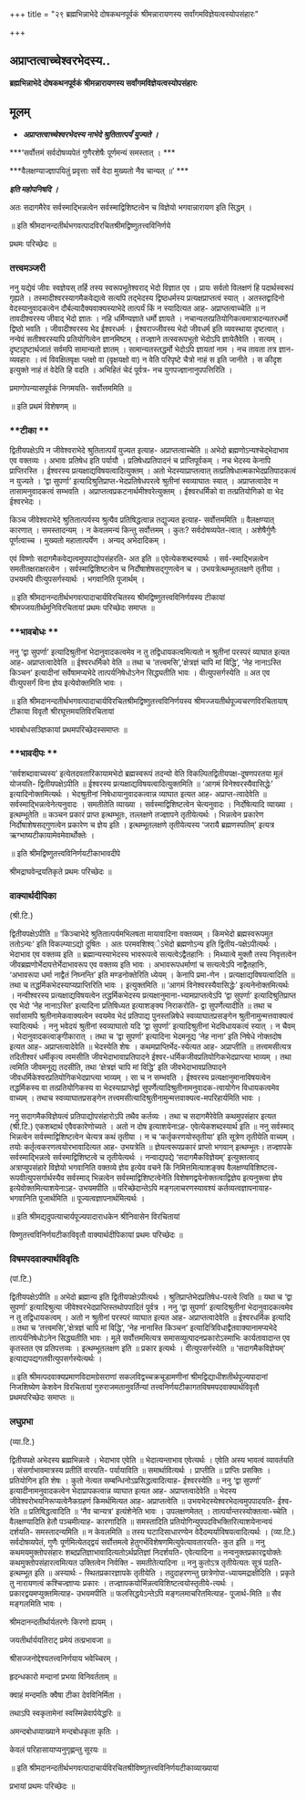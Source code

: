 +++
title = "२९ ब्रह्मभिन्नाभेदे दोषकथनपूर्वकं श्रीमन्नारायणस्य सर्वांगमविज्ञेयत्वस्योपसंहारः"

+++


## अप्राप्तत्वाच्चेश्वरभेदस्य..

**ब्रह्मभिन्नाभेदे दोषकथनपूर्वकं श्रीमन्नारायणस्य सर्वांगमविज्ञेयत्वस्योपसंहारः**

## **मूलम्**

- ***अप्राप्तत्वाच्चेश्वरभेदस्य नाभेदे श्रुतितात्पर्यं युज्यते ।***

***‘सर्वोत्तमं सर्वदोषव्यपेतं गुणैरशेषैः पूर्णमन्यं समस्तात् । ***

***वैलक्षण्याज्ज्ञापयितुं प्रवृत्ताः सर्वे वेदा मुख्यतो नैव चान्यत् ॥’ ***

***इति महोपनिषदि ।***

अतः सदागमैरेव सर्वस्माद्भिन्नत्वेन सर्वस्माद्विशिष्टत्वेन च विज्ञेयो भगवान्नारायण इति सिद्धम् ।

॥ इति श्रीमदानन्दतीर्थभगवत्पादविरचितश्रीमद्विष्णुतत्त्वविनिर्णये

प्रथमः परिच्छेदः ॥

### **तत्त्वमञ्जरी**

ननु यद्येवं जीवः स्वज्ञेयस् तर्हि तस्य स्वरूपभूतेश्वराद् भेदो विज्ञात एव । प्रायः सर्वतो विलक्षणं हि पदार्थस्वरूपं गृह्यते । तस्मादीश्वरस्यागमैकवेद्यत्वे सत्यपि तद्भेदस्य द्विष्ठधर्मस्य प्रत्यक्षप्राप्तत्वं स्यात् । अतस्तद्वादिनो वेदस्यानुवादकत्वेन दौर्बल्यादैक्यवाक्यस्याभेदे तात्पर्यं किं न स्यादित्यत आह- अप्राप्तत्वाच्चेति ॥ न तावदीश्वरस्य जीवाद् भेदो ज्ञातः । नहि धर्मिण्यज्ञाते धर्मो ज्ञायते । नचान्यतरप्रतियोगिकत्वमात्रादन्यतरधर्मो द्विष्ठो भवति । जीवादीश्वरस्य भेद ईश्वरधर्मः । ईश्वराज्जीवस्य भेदो जीवधर्म इति व्यवस्थाया दृष्टत्वात् । नन्वेवं सतीश्वरस्यापि प्रतियोगित्वेन ज्ञानमिष्टम् । तज्ज्ञाने तत्स्वरूपभूतो भेदोऽपि ज्ञायेतैवेति । सत्यम् । दृष्टादृष्टार्थजातं सर्वमपि सामान्यतो ज्ञातम् । सामान्यतस्तद्धर्मो भेदोऽपि ज्ञायतां नाम । नच तावता तत्र ज्ञान-व्यवहारः । त्वं विवक्षितवृक्षः प्लक्षो वा (वृक्षयक्षो वा) न वेति परिपृष्टे चैत्रो नाहं स इति जानीते । स कीदृश इत्युक्ते नाहं तं वेदेति हि वदति । अभिहितं चेदं पूर्वत्र- नच युगपज्ज्ञानानुपपत्तिरिति ।

प्रमाणोपन्यासपूर्वकं निगमयति- सर्वोत्तममिति ॥

॥ इति प्रथमं विशेषणम् ॥

### **टीका **

द्वितीयपक्षेऽपि न जीवेश्वराभेदे श्रुतितात्पर्यं युज्यत इत्याह- अप्राप्तत्वाच्चेति ॥ अभेदो ब्रह्मणोऽन्यश्चेद्भेदाभाव एव वक्तव्यः । अभावः प्रतिषेध इति पर्यायौ । प्रतिषेधप्रतिपादनं च प्राप्तिपूर्वकम् । नच भेदस्य केनापि प्राप्तिरस्ति । ईश्वरस्य प्रत्यक्षाद्यविषयत्वादित्युक्तम् । अतो भेदस्याप्राप्तत्वात् तत्प्रतिषेधात्मकाभेदप्रतिपादकत्वं न युज्यते । ‘द्वा सुपर्णा’ इत्यादिश्रुतिप्राप्त-भेदप्रतिषेधपरत्वे श्रुतीनां स्वव्याघातः स्यात् । अप्राप्तत्वादेव न तासामनुवादकत्वं सम्भवति । अप्राप्तत्वप्रकटनार्थमीश्वरेत्युक्तम् । ईश्वरधर्मिको वा तत्प्रतियोगिको वा भेद ईश्वरभेदः ।

किञ्च जीवेश्वराभेदे श्रुतितात्पर्यस्य श्रुत्यैव प्रतिषिद्धत्वान्न तद्युज्यत इत्याह- सर्वोत्तममिति ॥ वैलक्षण्यात् कारणात् । समस्तादन्यम् । न केवलमन्यं किन्तु सर्वोत्तमम् । कुतः? सर्वदोषव्यपेत-त्वात् । अशेषैर्गुणैः पूर्णत्वाच्च । मुख्यतो महातात्पर्येण । अन्यद् अभेदादिकम् ।

एवं विष्णोः सदागमैकवेद्यत्वमुपपाद्योपसंहरति- अत इति ॥ एवेत्येकशब्दस्यार्थः । सर्व-स्माद्भिन्नत्वेन समतीतक्षराक्षरत्वेन । सर्वस्माद्विशिष्टत्वेन च निर्दोषाशेषसद्गुणत्वेन च । उभयत्रेत्थम्भूतलक्षणे तृतीया । उभयमपि वीत्युपसर्गस्यार्थः । भगवानिति पूजार्थम् ।

॥ इति श्रीमदानन्दतीर्थभगवत्पादाचार्यविरचितस्य श्रीमद्विष्णुतत्त्वविनिर्णयस्य टीकायां श्रीमज्जयतीर्थमुनिविरचितायां प्रथमः परिच्छेदः समाप्तः ॥

### **भावबोधः **

ननु ‘द्वा सुपर्णा’ इत्यादिश्रुतीनां भेदानुवादकत्वमेव न तु तद्विधायकत्वमित्यतो न श्रुतीनां परस्परं व्याघात इत्यत आह- अप्राप्तत्वादेवेति ॥ ईश्वरधर्मिको वेति ॥ तथा च ‘तत्त्वमसि’,‘क्षेत्रज्ञं चापि मां विद्धि’, ‘नेह नानाऽस्ति किञ्चन’ इत्यादीनां सर्वेषामप्यभेदे तात्पर्यनिषेधोऽनेन सिद्ध्यतीति भावः । वीत्युपसर्गस्येति ॥ अत एव वीत्युपसर्गं विना ज्ञेय इत्येवोक्तमिति भावः ।

॥ इति श्रीमदानन्दतीर्थभगवत्पादाचार्यविरचितश्रीमद्विष्णुतत्त्वविनिर्णयस्य
श्रीमज्जयतीर्थपूज्यचरणविरचितायाष् टीकाया विवृतौ श्रीरघूत्तमयतिविरचितायां

भावबोधसञ्ज्ञिकायां प्रथमपरिच्छेदस्समाप्तः ॥

### **भावदीपः **

‘सर्वशब्दावाच्यस्य’ इत्येतदवतारिकायामभेदो ब्रह्मस्वरूपं तदन्यो वेति विकल्पितद्वितीयपक्ष-दूषणपरतया मूलं योजयति- द्वितीयपक्षेऽपीति ॥ ईश्वरस्य प्रत्यक्षाद्यविषयत्वादित्युक्तमिति ॥ ‘आगमं विनेश्वरस्यैवासिद्धेः’ इत्यादिनोक्तमित्यर्थः । भेदश्रुतीनां निषेधायानुवादकत्वान्न व्याघात इत्यत आह- अप्राप्त-त्वादेवेति ॥ सर्वस्माद्भिन्नत्वेनेत्यनुवादः । समतीतेति व्याख्या । सर्वस्माद्विशिष्टत्वेन चेत्यनुवादः । निर्दोषेत्यादि व्याख्या । इत्थम्भूतेति ॥ कञ्चन प्रकारं प्राप्त इत्थम्भूतः, तल्लक्षणे तज्ज्ञापने तृतीयेत्यर्थः । भिन्नत्वेन प्रकारेण निर्दोषाशेषसद्गुणत्वेन प्रकारेण च ज्ञेय इति । इत्थम्भूतलक्षणे तृतीयेत्यस्य ‘जरायै ब्रह्मणस्पतिम्’ इत्यत्र ऋग्भाष्यटीकायामेवमेवार्थोक्तेः ।

॥ इति श्रीमद्विष्णुतत्त्वविनिर्णयटीकाभावदीपे

श्रीमद्राघवेन्द्रयतिकृते प्रथमः परिच्छेदः ॥

### **वाक्यार्थदीपिका**

(श्री.टि.)

द्वितीयपक्षेऽपीति ॥ ‘किञ्चाभेदे श्रुतितात्पर्यमभिलषता मायावादिना वक्तव्यम् । किमभेदो ब्रह्मस्वरूपमुत ततोऽन्यः’ इति विकल्प्याऽद्यो दूषितः । अतः परमवशिश्व्ेऽभेदो ब्रह्मणोऽन्य इति द्वितीय-पक्षेऽपीत्यर्थः । भेदाभाव एव वक्तव्य इति ॥ ब्रह्मान्यस्याभेदस्य भावरूपत्वे सत्यत्वेऽद्वैतहानिः । मिथ्यात्वे मुक्तौ तस्य निवृत्तत्वेन जीवब्रह्मणोर्भेदापत्तेर्भेदाभावरूप एव वक्तव्य इति भावः । अभावरूपधर्माणां च सत्यत्वेऽपि नाद्वैतहानिः, ‘अभावरूपा धर्मा नाद्वैतं निघ्नन्ति’ इति मण्डनोक्तेरिति ध्येयम् । केनापि प्रमा-णेन । प्रत्यक्षाद्यविषयत्वादिति ॥ तथा च तद्धर्मिकभेदस्याप्यप्राप्तिरिति भावः । इत्युक्तमिति ॥ ‘आगमं विनेश्वरस्यैवासिद्धेः’ इत्यनेनोक्तमित्यर्थः । नन्वीश्वरस्य प्रत्यक्षाद्यविषयत्वेन तद्धर्मिकभेदस्य प्रत्यक्षानुमाना-भ्यामप्राप्तत्वेऽपि ‘द्वा सुपर्णा’ इत्यादिश्रुतिप्राप्त एव भेदो ‘नेह नानाऽस्ति’ इत्यादिना प्रतिषिध्यत इत्याशङ्क्य निराकरोति- द्वा सुपर्णेत्यादीति ॥ तथा च सर्वासामपि श्रुतीनामेकवाक्यत्वेन स्वयमेव भेदं प्रतिपाद्य पुनस्तन्निषेधे स्वव्याघातप्रसङ्गेन श्रुतीनामुन्मत्तवाक्यत्वं स्यादित्यर्थः । ननु भवेदयं श्रुतीनां स्वव्याघातो यदि ‘द्वा सुपर्णा’ इत्यादिश्रुतीनां भेदविधायकत्वं स्यात् । न चैवम् । भेदानुवादकत्वाङ्गीकारात् । तथा च ‘द्वा सुपर्णा’ इत्यादिना भेदमनूद्य ‘नेह नाना’ इति निषेधे नोक्तदोष इत्यत आह- अप्राप्तत्वादेवेति ॥ भेदस्येति शेषः । कथमप्राप्तिर्भेद-स्येत्यत आह- अप्राप्तीति ॥ तत्त्वमसीत्यत्र तदितीश्वरं धर्मीकृत्य त्वमसीति जीवभेदाभावाप्रतिपादने ईश्वर-धर्मिकजीवप्रतियोगिकभेदप्राप्त्या भाव्यम् । तथा त्वमिति जीवमनूद्य तदसीति, तथा ‘क्षेत्रज्ञं चापि मां विद्धि’ इति जीवभेदाभावप्रतिपादने जीवधर्मिकेश्वरप्रतियोगिकभेदप्राप्त्या भाव्यम् । सा च न सम्भवति । ईश्वरस्य प्रत्यक्षानुमानाविषयत्वेन तद्धर्मिकस्य वा तत्प्रतियोगिकस्य वा भेदस्याप्राप्तेर्द्वा सुपर्णेत्यादिश्रुतीनामनुवादक-त्वायोगेन विधायकत्वमेव वाच्यम् । तथाच स्वव्याघातप्रसङ्गेन तत्त्वमसीत्यादिश्रुतीनामुन्मत्तवाक्यत्व-मपरिहार्यमिति भावः ।

ननु सदागमैकविज्ञेयत्वं प्रतिपाद्योपसंहारोऽपि तथैव कर्तव्यः । तथा च सदागमैरेवेति कथमुपसंहार इत्यत (श्री.टि.) एकशब्दार्थ एवैवकारेणोच्यते । अतो न दोष इत्याशयेनाऽह- एवेत्येकशब्दस्यार्थ इति ॥ ननु सर्वस्माद् भिन्नत्वेन सर्वस्माद्विशिष्टत्वेन चेत्यत्र कथं तृतीया । न च ‘कर्तृकरणयोस्तृतीया’ इति सूत्रेण तृतीयेति वाच्यम् । तयोः कर्तृत्वकरणत्वयोरभावादित्यत आह- उभयत्रेति ॥ ज्ञेयत्वरूपप्रकारं प्राप्तो भगवान् इत्थम्भूतः। तज्ज्ञापके सर्वस्माद्भिन्नत्वे सर्वस्माद्विशिष्टत्वे च तृतीयेत्यर्थः । नन्वाद्यपद्ये ‘सदागमैकविज्ञेयम्’ इत्युक्तत्वाद् अत्राप्युपसंहारे विज्ञेयो भगवानिति वक्तव्ये ज्ञेय इत्येव वचने किं निमित्तमित्याशङ्क्य वैलक्षण्यविशिष्टत्व-रूपवीत्युपसर्गार्थस्यैव सर्वस्माद् भिन्नत्वेन सर्वस्माद्विशिष्टत्वेनेति विशेषणद्वयेनोक्तत्वाद्विज्ञेय इत्यनुक्त्वा ज्ञेय इत्येवोक्तमित्याशयेनाऽह- उभयमपीति ॥ परिच्छेदान्तेऽपि मङ्गलाचरणस्यावश्यं कर्तव्यत्वज्ञापनायाह- भगवानिति पूजार्थमिति ॥ पूज्यत्वज्ञापनार्थमित्यर्थः ।

॥ इति श्रीमद्यदुपत्याचार्यपूज्यपादाराधकेन श्रीनिवासेन विरचितायां

विष्णुतत्त्वविनिर्णयटीकाविवृतौ वाक्यार्थदीपिकायां प्रथमः परिच्छेदः ॥

### **विषमपदवाक्यार्थविवृतिः**

(पां.टि.)

द्वितीयपक्षेऽपीति ॥ अभेदो ब्रह्मान्य इति द्वितीयपक्षेऽपीत्यर्थः ।
श्रुतिप्राप्तेभेदप्रतिषेध-परत्वे त्विति ॥ यथा च ‘द्वा सुपर्णा’ इत्यादिश्रुत्या जीवेश्वरभेदप्राप्तिस्तथोपपादितं पूर्वत्र । ननु ‘द्वा सुपर्णा’ इत्यादिश्रुतीनां भेदानुवादकत्वमेव न तु तद्विधायकत्वम् । अतो न श्रुतीनां परस्परं व्याघात इत्यत आह- अप्राप्तत्वादेवेति ॥ ईश्वरधर्मिक इत्यादि ॥ तथा च ‘तत्त्वमसि’,‘क्षेत्रज्ञं चापि मां विद्धि’, ‘नेह नानास्ति किञ्चन’ इत्यादित्रिविधाद्वैतवाक्यानामप्यभेदे तात्पर्यनिषेधोऽनेन सिद्ध्यतीति भावः । मूले सर्वोत्तममित्यत्र समासव्युत्पादनप्रकारोऽस्माभिः कार्यतावादान्त एव कृतस्तत एव प्रतिपत्तव्यः । इत्थम्भूतलक्षण इति ॥ प्रकार इत्यर्थः । वीत्युपसर्गस्येति ॥ ‘सदागमैकविज्ञेयम्’ इत्याद्यपद्यगतवीत्युपसर्गस्येत्यर्थः ।

॥ इति श्रीमत्पदवाक्यप्रमाणविदामग्रेसराणां सकलविद्वच्चक्रचूडामणीनां श्रीमद्विद्याधीशतीर्थपूज्यपादानां निजशिष्येण केशवेन विरचितायां गुरुराजमतानुवर्तिन्यां तत्त्वनिर्णयटीकागतविषमपदवाक्यार्थविवृतौ प्रथमपरिच्छेदः समाप्तः ॥

### **लघुप्रभा**

(व्या.टि.)

द्वितीयपक्षे अभेदस्य ब्रह्मभिन्नत्वे । भेदाभाव एवेति ॥ भेदात्यन्ताभाव एवेत्यर्थः । एवेति अस्य भावत्वं व्यावर्तयति । संसर्गाभावमात्रस्य प्रतीतिं वारयति- पर्यायाविति ॥ समार्थावित्यर्थः । प्राप्तीति ॥ प्राप्तिः प्रसक्तिः । प्रतियोगिन इति शेषः । कुतो नेत्यत सम्बन्धिनोऽप्रसिद्धत्वादित्याह- ईश्वरस्येति ॥ ननु ‘द्वा सुपर्णा’ इत्यादीनामनुवादकत्वेन भेदाप्रापकत्वान्न व्याघात इत्यत आह- अप्राप्तत्वादेवेति ॥ भेदस्य जीवेश्वरोभयनिरूप्यत्वेनैकग्रहणं किमर्थमित्यत आह- अप्राप्तत्वेति ॥ उभयभेदस्येश्वरभेदत्वमुपपादयति- ईश्व-रेति ॥ प्रतिषिद्धत्वादिति ॥ ‘नैव चान्यत्र’ इत्यंशेनेति भावः । उपलक्षणमेतत् । तात्पर्यान्तरस्योक्तत्वा-च्चेति । वैलक्षण्यादिति हेतौ पञ्चमीत्याह- कारणादिति ॥ समस्तादिति प्रतियोगिन्युपपदविभक्तिरित्याशयेनान्वयं दर्शयति- समस्तादन्यमिति ॥ न केवलमिति ॥ तस्य घटादिसाधारण्येन वेदैदम्पर्याविषयत्वादित्यर्थः । (व्या.टि.) सर्वदोषव्यपेतं, गुणैः पूर्णमित्येतद्द्वयं सर्वोत्तमत्वे हेतुगर्भविशेषणमित्युपेत्यावतारयति- कुत इति ॥ ननु कथमयमुक्तोपसंहारः शब्दप्रतिज्ञाभावादित्यतोऽर्थप्रतिज्ञां निदर्शयति- एवेत्यादिना ॥ नन्वनुक्तप्रकारद्वयोक्तेः कथमुक्तोपसंहारत्वमित्यत उक्तित्वेन निर्वक्ति - समतीतेत्यादिना ॥ ननु कुतोऽत्र तृतीयेत्यतः सूत्रं पठति- इत्थम्भूत इति ॥ अस्यार्थः - स्थितप्रकारज्ञापके तृतीयेति । तदुदाहरणन्तु छात्रेणोपा-ध्यायमद्राक्षीदिति । प्रकृते तु नारायणत्वं कश्चिज्ज्ञाप्यः प्रकारः । तज्ज्ञापकयोर्भिन्नत्वविशिष्टत्वयोस्तृतीये-त्यर्थः । प्रकारद्वयमप्युक्तमित्याह- उभयमपीति ॥ फलसिद्धयेऽन्तेऽपि मङ्गलमाचरितमित्याह- पूजार्थ-मिति ॥ सैव मङ्गलमिति भावः ।

श्रीमदानन्दतीर्थार्यतरणेः किरणो ह्ययम् ।

जयतीर्थार्ययतिराट् प्रमेयं तत्प्रभावजा ॥

श्रीसज्जनोद्देश्यतत्त्वनिर्णयाय भवेच्चिरम् ।

हृदन्धकारो मन्दानां प्रभया विनिवर्तताम् ॥

क्वाहं मन्दमतिः क्वैषा टीका देवविनिर्मिता ।

तथाऽपि स्वकृतामेनां स्वस्मिन्नेवार्पयेद्धरिः ॥

अमन्दबोधव्याख्याने मन्दबोधकृता कृतिः ।

केवलं परिहासायाप्यनुगृह्णन्तु सूरयः ॥

॥ इति श्रीमदानन्दतीर्थभगवत्पादाचार्यविरचितश्रीविष्णुतत्त्वविनिर्णयटीकाव्याख्यायां

प्रभायां प्रथमः परिच्छेदः ॥








